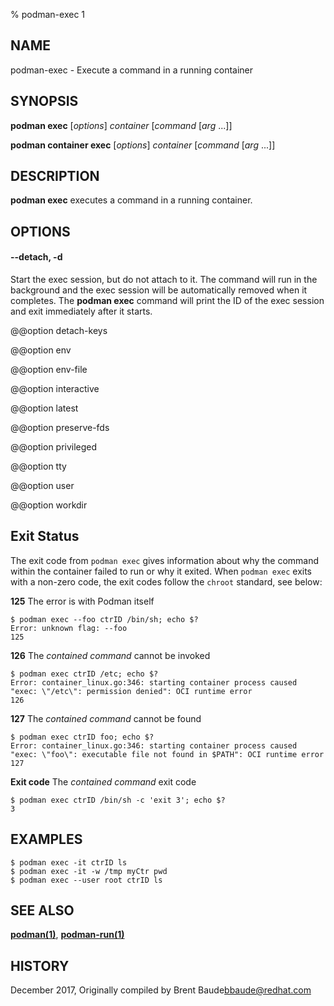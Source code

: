 % podman-exec 1

## NAME

podman\-exec - Execute a command in a running container

## SYNOPSIS

**podman exec** [*options*] _container_ [_command_ [*arg* ...]]

**podman container exec** [*options*] _container_ [_command_ [*arg* ...]]

## DESCRIPTION

**podman exec** executes a command in a running container.

## OPTIONS

#### **--detach**, **-d**

Start the exec session, but do not attach to it. The command will run in the background and the exec session will be automatically removed when it completes. The **podman exec** command will print the ID of the exec session and exit immediately after it starts.

@@option detach-keys

@@option env

@@option env-file

@@option interactive

@@option latest

@@option preserve-fds

@@option privileged

@@option tty

@@option user

@@option workdir

## Exit Status

The exit code from `podman exec` gives information about why the command within the container failed to run or why it exited. When `podman exec` exits with a
non-zero code, the exit codes follow the `chroot` standard, see below:

**125** The error is with Podman itself

    $ podman exec --foo ctrID /bin/sh; echo $?
    Error: unknown flag: --foo
    125

**126** The _contained command_ cannot be invoked

    $ podman exec ctrID /etc; echo $?
    Error: container_linux.go:346: starting container process caused "exec: \"/etc\": permission denied": OCI runtime error
    126

**127** The _contained command_ cannot be found

    $ podman exec ctrID foo; echo $?
    Error: container_linux.go:346: starting container process caused "exec: \"foo\": executable file not found in $PATH": OCI runtime error
    127

**Exit code** The _contained command_ exit code

    $ podman exec ctrID /bin/sh -c 'exit 3'; echo $?
    3

## EXAMPLES

```
$ podman exec -it ctrID ls
$ podman exec -it -w /tmp myCtr pwd
$ podman exec --user root ctrID ls
```

## SEE ALSO

**[podman(1)](podman.md)**, **[podman-run(1)](podman-run.md)**

## HISTORY

December 2017, Originally compiled by Brent Baude<bbaude@redhat.com>
